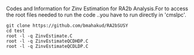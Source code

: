 Codes and Information for Zinv Estimation for RA2b Analysis.For to access the root files needed to run the code ..you have to run directly 
in 'cmslpc'.

```
git clone https://github.com/bmahakud/RA2bSUSY
cd test
root -l -q ZinvEstimate.C
root -l -q ZinvEstimateQCDHDP.C
root -l -q ZinvEstimateQCDLDP.C
```




